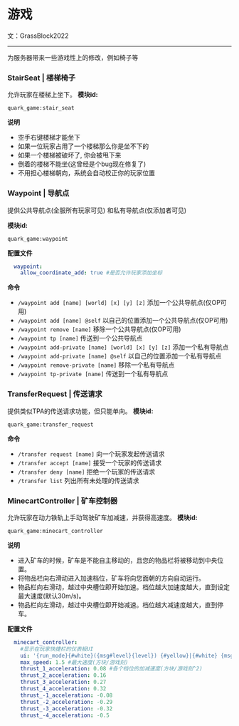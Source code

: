# 游戏

文：GrassBlock2022

-----
为服务器带来一些游戏性上的修改，例如椅子等

### StairSeat | 楼梯椅子

允许玩家在楼梯上坐下。
**模块id:**

```
quark_game:stair_seat
```

**说明**

- 空手右键楼梯才能坐下
- 如果一位玩家占用了一个楼梯那么你是坐不下的
- 如果一个楼梯被破坏了, 你会被甩下来
- 倒着的楼梯不能坐(这曾经是个bug现在修复了)
- 不用担心楼梯朝向，系统会自动校正你的玩家位置

### Waypoint | 导航点

提供公共导航点(全服所有玩家可见) 和私有导航点(仅添加者可见)

**模块id:**

```
quark_game:waypoint
```

**配置文件**

```yaml
  waypoint:
    allow_coordinate_add: true #是否允许玩家添加坐标
```

**命令**

- ```/waypoint add [name] [world] [x] [y] [z]``` 添加一个公共导航点(仅OP可用)
- ```/waypoint add [name] @self``` 以自己的位置添加一个公共导航点(仅OP可用)
- ```/waypoint remove [name]``` 移除一个公共导航点(仅OP可用)
- ```/waypoint tp [name]```  传送到一个公共导航点
- ```/waypoint add-private [name] [world] [x] [y] [z]``` 添加一个私有导航点
- ```/waypoint add-private [name] @self``` 以自己的位置添加一个私有导航点
- ```/waypoint remove-private [name]```  移除一个私有导航点
- ```/waypoint tp-private [name]``` 传送到一个私有导航点

### TransferRequest | 传送请求

提供类似TPA的传送请求功能，但只能单向。
**模块id:**

```
quark_game:transfer_request
```

**命令**

- ```/transfer request [name]``` 向一个玩家发起传送请求
- ```/transfer accept [name]``` 接受一个玩家的传送请求
- ```/transfer deny [name]``` 拒绝一个玩家的传送请求
- ```/transfer list``` 列出所有未处理的传送请求

### MinecartController | 矿车控制器

允许玩家在动力铁轨上手动驾驶矿车加减速，并获得高速度。
**模块id:**

```
quark_game:minecart_controller
```

**说明**

- 进入矿车的时候，矿车是不能自主移动的，且您的物品栏将被移动到中央位置。
- 将物品栏向右滑动进入加速档位，矿车将向您面朝的方向自动运行。
- 物品栏向右滑动，越过中央槽位即开始加速。档位越大加速度越大，直到设定最大速度(默认30m/s)。
- 物品栏向左滑动，越过中央槽位即开始减速。档位越大减速度越大，直到停车。

**配置文件**

```yaml
  minecart_controller:
    #显示在玩家快捷栏的仪表板UI
    ui: '{run_mode}{#white}({msg#level}{level}) {#yellow}|{#white} {msg#speed}{speed} {#yellow}|{#white} {msg#acceleration}{acceleration}m/s^2'
    max_speed: 1.5 #最大速度(方块/游戏刻)
    thrust_1_acceleration: 0.08 #各个档位的加减速度(方块/游戏刻^2)
    thrust_2_acceleration: 0.16
    thrust_3_acceleration: 0.27
    thrust_4_acceleration: 0.32
    thrust_-1_acceleration: -0.08
    thrust_-2_acceleration: -0.29
    thrust_-3_acceleration: -0.32
    thrust_-4_acceleration: -0.5
```